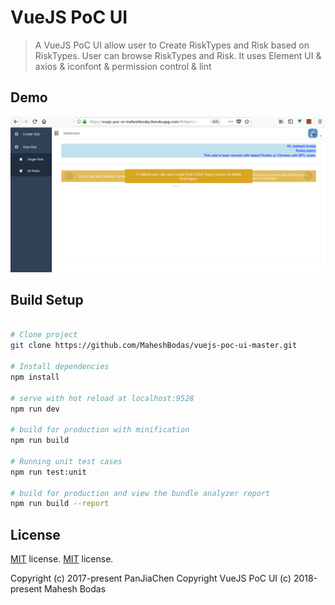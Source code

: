 # VueJS PoC UI

> A VueJS PoC UI allow user to Create RiskTypes and Risk based on RiskTypes. User can browse RiskTypes and Risk. It uses Element UI & axios & iconfont & permission control & lint

## Demo
![demo](https://github.com/MaheshBodas/vuejs-poc-ui-master/blob/master/blob/Dashboard.png)

## Build Setup

``` bash

# Clone project
git clone https://github.com/MaheshBodas/vuejs-poc-ui-master.git

# Install dependencies
npm install

# serve with hot reload at localhost:9528
npm run dev

# build for production with minification
npm run build

# Running unit test cases
npm run test:unit

# build for production and view the bundle analyzer report
npm run build --report
```


## License
[MIT](https://github.com/PanJiaChen/vueAdmin-template/blob/master/LICENSE) license.
[MIT](https://github.com/MaheshBodas/vuejs-poc-ui-master/LICENSE) license.

Copyright (c) 2017-present PanJiaChen
Copyright VueJS PoC UI (c) 2018-present Mahesh Bodas
